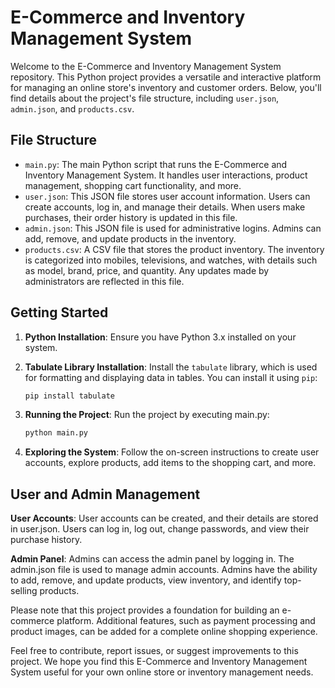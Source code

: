 # E-Commerce and Inventory Management System

Welcome to the E-Commerce and Inventory Management System repository. This Python project provides a versatile and interactive platform for managing an online store's inventory and customer orders. Below, you'll find details about the project's file structure, including `user.json`, `admin.json`, and `products.csv`.

## File Structure

- `main.py`: The main Python script that runs the E-Commerce and Inventory Management System. It handles user interactions, product management, shopping cart functionality, and more.
- `user.json`: This JSON file stores user account information. Users can create accounts, log in, and manage their details. When users make purchases, their order history is updated in this file.
- `admin.json`: This JSON file is used for administrative logins. Admins can add, remove, and update products in the inventory.
- `products.csv`: A CSV file that stores the product inventory. The inventory is categorized into mobiles, televisions, and watches, with details such as model, brand, price, and quantity. Any updates made by administrators are reflected in this file.


## Getting Started

1. **Python Installation**: Ensure you have Python 3.x installed on your system.

2. **Tabulate Library Installation**: Install the `tabulate` library, which is used for formatting and displaying data in tables. You can install it using `pip`:

   ```bash
   pip install tabulate
   ```

3. **Running the Project**: Run the project by executing main.py:
     ```bash
   python main.py
     ```
4. **Exploring the System**: Follow the on-screen instructions to create user accounts, explore products, add items to the shopping cart, and more.

## User and Admin Management
**User Accounts**: User accounts can be created, and their details are stored in user.json. Users can log in, log out, change passwords, and view their purchase history.

**Admin Panel**: Admins can access the admin panel by logging in. The admin.json file is used to manage admin accounts. Admins have the ability to add, remove, and update products, view inventory, and identify top-selling products.

Please note that this project provides a foundation for building an e-commerce platform. Additional features, such as payment processing and product images, can be added for a complete online shopping experience.

Feel free to contribute, report issues, or suggest improvements to this project. We hope you find this E-Commerce and Inventory Management System useful for your own online store or inventory management needs.
